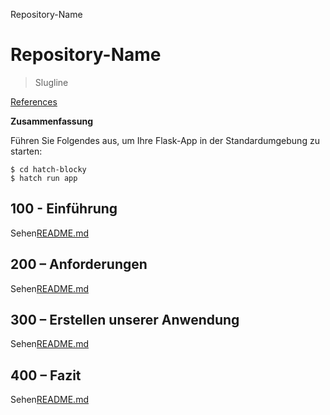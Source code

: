 Repository-Name

# Repository-Name

> Slugline

[References](./REFERENCES.md)

**Zusammenfassung**

Führen Sie Folgendes aus, um Ihre Flask-App in der Standardumgebung zu starten:

    $ cd hatch-blocky
    $ hatch run app

## 100 - Einführung

Sehen[README.md](./100/README.md)

## 200 – Anforderungen

Sehen[README.md](./200/README.md)

## 300 – Erstellen unserer Anwendung

Sehen[README.md](./300/README.md)

## 400 – Fazit

Sehen[README.md](./400/README.md)
